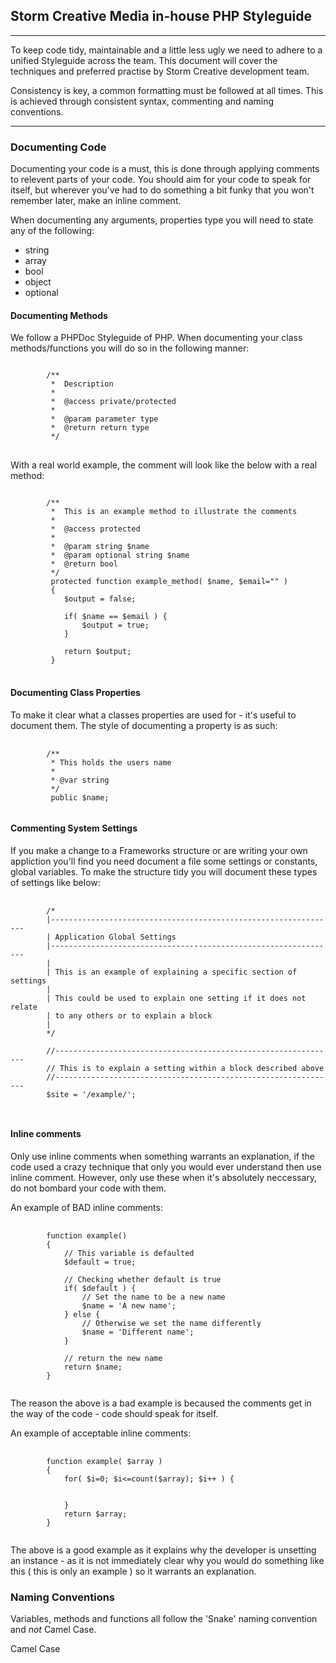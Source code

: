 ## Storm Creative Media in-house PHP Styleguide

---

To keep code tidy, maintainable and a little less ugly we need to adhere to a unified Styleguide across the team. This document will cover
the techniques and preferred practise by Storm Creative development team.

Consistency is key, a common formatting must be followed at all times. This is achieved through consistent syntax, commenting and naming conventions.

---

### Documenting Code

Documenting your code is a must, this is done through applying comments to relevent parts of your code. You should aim for your code to speak for itself, but 
wherever you've had to do something a bit funky that you won't remember later, make an inline comment.

When documenting any arguments, properties type you will need to state any of the following:
<ul>
    <li>string</li>
    <li>array</li>
    <li>bool</li>
    <li>object</li>
    <li>optional</li>
</ul>

#### Documenting Methods

We follow a PHPDoc Styleguide of PHP. When documenting your class methods/functions you will do so in the following manner:
<pre>
<code>
        /**
         *  Description
         *
         *  @access private/protected
         *
         *  @param parameter type
         *  @return return type
         */
</code>
</pre>

With a real world example, the comment will look like the below with a real method:
<pre>
<code>
        /**
         *  This is an example method to illustrate the comments
         *
         *  @access protected
         *
         *  @param string $name
         *  @param optional string $name
         *  @return bool
         */
         protected function example_method( $name, $email="" )
         {
            $output = false;

            if( $name == $email ) {
                $output = true;
            }

            return $output;
         }
</code>
</pre>

#### Documenting Class Properties
To make it clear what a classes properties are used for - it's useful to document them. The style of documenting a property is as such:

<pre>
    <code>
        /**
         * This holds the users name
         *
         * @var string
         */
         public $name;
    </code>
</pre>


#### Commenting System Settings
If you make a change to a Frameworks structure or are writing your own appliction you'll find you need document a file some settings or constants, global variables.
To make the structure tidy you will document these types of settings like below:

<pre>
    <code>
        /*
        |----------------------------------------------------------------
        | Application Global Settings
        |----------------------------------------------------------------
        |
        | This is an example of explaining a specific section of settings
        |
        | This could be used to explain one setting if it does not relate
        | to any others or to explain a block
        |
        */

        //---------------------------------------------------------------
        // This is to explain a setting within a block described above
        //---------------------------------------------------------------
        $site = '/example/';

    </code>
</pre>

#### Inline comments

Only use inline comments when something warrants an explanation, if the code used a crazy technique that only you would ever understand
then use inline comment. However, only use these when it's absolutely neccessary, do not bombard your code with them.

An example of BAD inline comments:

<pre>
    <code>
        function example()
        {
            // This variable is defaulted
            $default = true;

            // Checking whether default is true
            if( $default ) {
                // Set the name to be a new name
                $name = 'A new name';
            } else {
                // Otherwise we set the name differently
                $name = 'Different name';
            }

            // return the new name
            return $name;
        }
    </code>
</pre>

The reason the above is a bad example is becaused the comments get in the way of the code - code should speak for itself.

An example of acceptable inline comments:

<pre>
    <code>
        function example( $array )
        {
            for( $i=0; $i<=count($array); $i++ ) {

                
            }
            return $array;
        }
    </code>
</pre>

The above is a good example as it explains why the developer is unsetting an instance - as it is not immediately clear why you would do something like this ( this is only an example ) so it warrants an explanation.

### Naming Conventions

Variables, methods and functions all follow the 'Snake' naming convention and *not* Camel Case.

Camel Case





